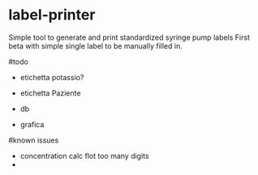 # label-printer
Simple tool to generate and print standardized syringe pump labels
First beta with simple single label to be manually filled in.


#todo
- etichetta potassio?
- etichetta Paziente

- db
- grafica

#known issues
- concentration calc flot too many digits
- 
